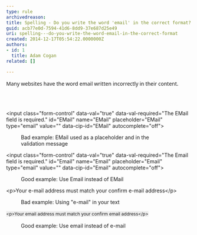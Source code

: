 ```yaml
---
type: rule
archivedreason: 
title: Spelling - Do you write the word 'email' in the correct format?
guid: acb77e0d-7594-41d6-8dd9-37e687d25e49
uri: spelling---do-you-write-the-word-email-in-the-correct-format
created: 2014-12-17T05:54:22.0000000Z
authors:
- id: 1
  title: Adam Cogan
related: []

---
```



<p><span style="font-family&#58;&quot;segoe ui&quot;, verdana, arial, helvetica, sans-serif;">​Many w</span><span style="font-family&#58;&quot;segoe ui&quot;, verdana, arial, helvetica, sans-serif;">ebsites&#160;</span><span style="font-family&#58;&quot;segoe ui&quot;, verdana, arial, helvetica, sans-serif;">have</span><span style="font-family&#58;&quot;segoe ui&quot;, verdana, arial, helvetica, sans-serif;">&#160;the word email written incorrectly in their content.</span></p>
<br><excerpt class='endintro'></excerpt><br>
<p class="ssw15-rteElement-CodeArea">​​​&lt;input class=&quot;form-control&quot; data-val=&quot;true&quot; data-val-required=&quot;The EMail field is required.&quot; id=&quot;EMail&quot; name=&quot;EMail&quot; placeholder=&quot;EMail&quot; type=&quot;email&quot; value=&quot;&quot; data-cip-id=&quot;EMail&quot; autocomplete=&quot;off&quot;&gt;​<br></p><dd class="ssw15-rteElement-FigureBad">​Bad example​​​&#58; ​​​EMail used as a placeholder​ and in the validation&#160;message</dd><p class="ssw15-rteElement-CodeArea">​​&lt;input class=&quot;form-control&quot; data-val=&quot;true&quot; data-val-required=&quot;The Email field is required.&quot; id=&quot;Email&quot; name=&quot;Email&quot; placeholder=&quot;Email&quot; type=&quot;email&quot; value=&quot;&quot; data-cip-id=&quot;Email&quot; autocomplete=&quot;off&quot;&gt;​</p><dd class="ssw15-rteElement-FigureGood">Good example&#58; Use Email instead of EMail</dd><p class="ssw15-rteElement-CodeArea">​​&lt;p&gt;Your e-mail address must match your confirm e-mail address&lt;/p&gt;<br></p><dd class="ssw15-rteElement-FigureBad">Bad example​​​&#58; Using&#160;&quot;e-mail&quot; in your text</dd><p class="ssw15-rteElement-CodeArea"><span style="line-height&#58;19.2px;font-size&#58;12px;background-color&#58;#eeeeee;"><span style="line-height&#58;19.2px;font-size&#58;12px;background-color&#58;#eeeeee;">​</span><span style="line-height&#58;19.2px;font-size&#58;12px;background-color&#58;#eeeeee;">​</span><span style="line-height&#58;19.2px;font-size&#58;12px;background-color&#58;#eeeeee;">&lt;</span><span style="line-height&#58;19.2px;font-size&#58;12px;background-color&#58;#eeeeee;">p&gt;</span><span style="line-height&#58;19.2px;font-size&#58;12px;background-color&#58;#eeeeee;">Your email address must match your confirm email address</span><span style="line-height&#58;19.2px;font-size&#58;12px;background-color&#58;#eeeeee;">&lt;/p&gt;</span></span><br></p><dd class="ssw15-rteElement-FigureGood">Good example&#58; Use email instead of e-mail<br></dd><div><br>&#160;</div><p><br>&#160;</p><p><span style="line-height&#58;20px;font-family&#58;&quot;segoe ui&quot;, verdana, arial, helvetica, sans-serif;"></span>​<br></p>


